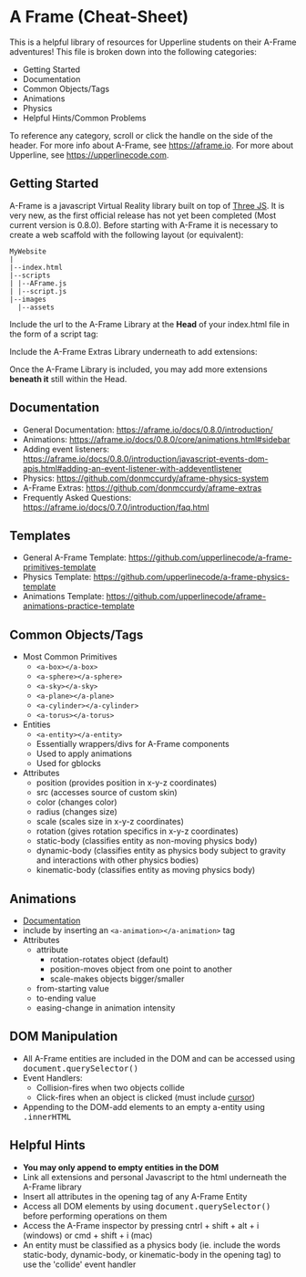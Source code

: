 # A Frame (Cheat-Sheet)

This is a helpful library of resources for Upperline students on their A-Frame adventures! This file is broken down into the following categories:

* Getting Started
* Documentation
* Common Objects/Tags
* Animations
* Physics
* Helpful Hints/Common Problems

To reference any category, scroll or click the handle on the side of the header. For more info about A-Frame, see <https://aframe.io>.
For more about Upperline, see <https://upperlinecode.com>.

## Getting Started

A-Frame is a javascript Virtual Reality library built on top of [Three JS](https://threejs.org). It is very new, as the first official
release has not yet been completed (Most current version is 0.8.0). Before starting with A-Frame it is necessary to create a web scaffold
with the following layout (or equivalent):

```
MyWebsite
|
|--index.html
|--scripts
| |--AFrame.js
| |--script.js
|--images
  |--assets
```

Include the url to the A-Frame Library at the <b>Head</b> of your index.html file in the form of a script tag:

<tt><script src="https://aframe.io/releases/0.8.0/aframe.min.js"></script></tt>

Include the A-Frame Extras Library underneath to add extensions:
<tt><script src="https://cdn.rawgit.com/donmccurdy/aframe-extras/v4.1.2/dist/aframe-extras.min.js"></script></tt>

Once the A-Frame Library is included, you may add more extensions <b>beneath it</b> still within the Head.

## Documentation

* General Documentation: <https://aframe.io/docs/0.8.0/introduction/>
* Animations: <https://aframe.io/docs/0.8.0/core/animations.html#sidebar>
* Adding event listeners: <https://aframe.io/docs/0.8.0/introduction/javascript-events-dom-apis.html#adding-an-event-listener-with-addeventlistener>
* Physics: <https://github.com/donmccurdy/aframe-physics-system>
* A-Frame Extras: <https://github.com/donmccurdy/aframe-extras>
* Frequently Asked Questions: <https://aframe.io/docs/0.7.0/introduction/faq.html>

## Templates

* General A-Frame Template: <https://github.com/upperlinecode/a-frame-primitives-template>
* Physics Template: <https://github.com/upperlinecode/a-frame-physics-template>
* Animations Template: <https://github.com/upperlinecode/aframe-animations-practice-template>

## Common Objects/Tags

* Most Common Primitives
	* `<a-box></a-box>`
	* `<a-sphere></a-sphere>`
	* `<a-sky></a-sky>`
	* `<a-plane></a-plane>`
	* `<a-cylinder></a-cylinder>`
	* `<a-torus></a-torus>`
* Entities
	* `<a-entity></a-entity>`
	* Essentially wrappers/divs for A-Frame components
	* Used to apply animations
	* Used for gblocks
* Attributes
	* position (provides position in x-y-z coordinates)
	* src (accesses source of custom skin)
	* color (changes color)
	* radius (changes size)
	* scale (scales size in x-y-z coordinates)
	* rotation (gives rotation specifics in x-y-z coordinates)
	* static-body (classifies entity as non-moving physics body)
	* dynamic-body (classifies entity as physics body subject to gravity and interactions with other physics bodies)
	* kinematic-body (classifies entity as moving physics body)
	
## Animations

* [Documentation](https://aframe.io/docs/0.8.0/core/animations.html#sidebar)
* include by inserting an `<a-animation></a-animation>` tag
* Attributes
	* attribute
		* rotation-rotates object (default)
		* position-moves object from one point to another
		* scale-makes objects bigger/smaller
	* from-starting value
	* to-ending value
	* easing-change in animation intensity

## DOM Manipulation

* All A-Frame entities are included in the DOM and can be accessed using <tt>document.querySelector()</tt>
* Event Handlers:
	* Collision-fires when two objects collide
	* Click-fires when an object is clicked (must include [cursor](https://aframe.io/docs/0.8.0/primitives/a-cursor.html#sidebar))
* Appending to the DOM-add elements to an empty a-entity using <tt>.innerHTML</tt>

## Helpful Hints

* <b>You may only append to empty entities in the DOM</b>
* Link all extensions and personal Javascript to the html underneath the A-Frame library
* Insert all attributes in the opening tag of any A-Frame Entity
* Access all DOM elements by using <tt>document.querySelector()</tt> before performing operations on them
* Access the A-Frame inspector by pressing cntrl + shift + alt + i (windows) or cmd + shift + i (mac)
* An entity must be classified as a physics body (ie. include the words static-body, dynamic-body, or kinematic-body in the
  opening tag) to use the 'collide' event handler
